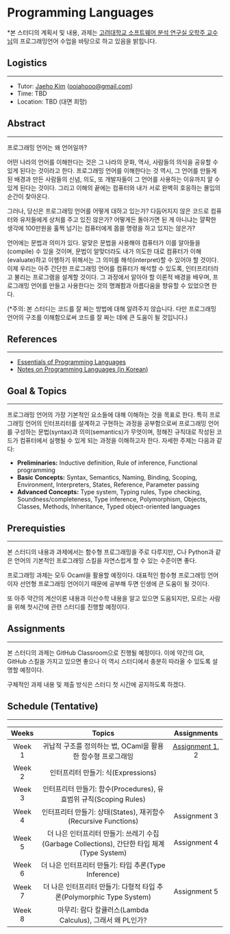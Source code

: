 # Programming Languages

*본 스터디의 계획서 및 내용, 과제는 [고려대학교 소프트웨어 분석 연구실 오학주 교수님](http://prl.korea.ac.kr/~pronto/home/)의 프로그래밍언어 수업을 바탕으로 하고 있음을 밝힙니다.

## Logistics
-----
- Tutor: [Jaeho Kim](https://oojahooo.github.io) (oojahooo@gmail.com)
- Time: TBD
- Location: TBD (대면 희망)

## Abstract
-----
프로그래밍 언어는 왜 언어일까?

어떤 나라의 언어를 이해한다는 것은 그 나라의 문화, 역사, 사람들의 의식을 공유할 수 있게 된다는 것이라고 한다.
프로그래밍 언어를 이해한다는 것 역시, 그 언어를 만들게 된 배경과 만든 사람들의 신념, 의도, 또 개발자들이 그 언어를 사용하는 이유까지 알 수 있게 된다는 것이다.
그리고 이해의 끝에는 컴퓨터와 내가 서로 완벽히 호응하는 몰입의 순간이 찾아온다.

그러나, 당신은 프로그래밍 언어를 어떻게 대하고 있는가?
다듬어지지 않은 코드로 컴퓨터와 유저들에게 상처를 주고 있진 않은가?
어떻게든 돌아가면 된 게 아니냐는 얄팍한 생각에 100만원을 훌쩍 넘기는 컴퓨터에게 몹쓸 명령을 하고 있지는 않은가?

언어에는 문법과 의미가 있다.
알맞은 문법을 사용해야 컴퓨터가 이를 알아들을(compile) 수 있을 것이며, 문법이 알맞더라도 내가 의도한 대로 컴퓨터가 이해(evaluate)하고 이행하기 위해서는 그 의미를 해석(interpret)할 수 있어야 할 것이다.
이제 우리는 아주 간단한 프로그래밍 언어를 컴퓨터가 해석할 수 있도록, 인터프리터라고 불리는 프로그램을 설계할 것이다.
그 과정에서 알아야 할 이론적 배경을 배우며, 프로그래밍 언어를 만들고 사용한다는 것의 명쾌함과 아름다움을 향유할 수 있었으면 한다.

(*주의: 본 스터디는 코드를 잘 짜는 방법에 대해 알려주지 않습니다. 다만 프로그래밍 언어의 구조를 이해함으로써 코드를 잘 짜는 데에 큰 도움이 될 것입니다.)

## References
-----
- [Essentials of Programming Languages](https://www.amazon.com/gp/product/0262062798?ie=UTF8&tag=ucmbread-20&linkCode=as2&camp=1789&creative=9325&creativeASIN=0262062798)
- [Notes on Programming Languages (in Korean)](http://prl.korea.ac.kr/~pronto/home/courses/cose212/2019/pl-book-draft.pdf)

## Goal & Topics
-----
프로그래밍 언어의 가장 기본적인 요소들에 대해 이해하는 것을 목표로 한다.
특히 프로그래밍 언어의 인터프리터를 설계하고 구현하는 과정을 공부함으로써 프로그래밍 언어를 구성하는 문법(syntax)과 의미(semantics)가 무엇이며, 정해진 규칙대로 작성된 코드가 컴퓨터에서 실행될 수 있게 되는 과정을 이해하고자 한다.
자세한 주제는 다음과 같다:

- **Preliminaries:** Inductive definition, Rule of inference, Functional programming
- **Basic Concepts:** Syntax, Semantics, Naming, Binding, Scoping, Environment, Interpreters, States, Reference, Parameter passing
- **Advanced Concepts:** Type system, Typing rules, Type checking, Soundness/completeness, Type inference, Polymorphism, Objects, Classes, Methods, Inheritance, Typed object-oriented languages

## Prerequisties
-----
본 스터디의 내용과 과제에서는 함수형 프로그래밍을 주로 다루지만, C나 Python과 같은 언어의 기본적인 프로그래밍 스킬을 자연스럽게 할 수 있는 수준이면 좋다.

프로그래밍 과제는 모두 Ocaml을 활용할 예정이다.
대표적인 함수형 프로그래밍 언어이자 선언형 프로그래밍 언어이기 때문에 공부해 두면 인생에 큰 도움이 될 것이다.

또 아주 약간의 계산이론 내용과 이산수학 내용을 알고 있으면 도움되지만, 모르는 사람을 위해 첫시간에 관련 스터디를 진행할 예정이다.

## Assignments
-----
본 스터디의 과제는 GitHub Classroom으로 진행될 예정이다.
이에 약간의 Git, GitHub 스킬을 가지고 있으면 좋으나 이 역시 스터디에서 충분히 따라올 수 있도록 설명할 예정이다.

구체적인 과제 내용 및 제출 방식은 스터디 첫 시간에 공지하도록 하겠다.

## Schedule (Tentative)
-----
|Weeks|Topics|Assignments|
|:---:|:---:|:---:|
|Week 1|귀납적 구조를 정의하는 법, OCaml을 활용한 함수형 프로그래밍|[Assignment 1](https://classroom.github.com/a/-ZucFpOD), 2|
|Week 2|인터프리터 만들기: 식(Expressions)||
|Week 3|인터프리터 만들기: 함수(Procedures), 유효범위 규칙(Scoping Rules)||
|Week 4|인터프리터 만들기: 상태(States), 재귀함수(Recursive Functions)|Assignment 3|
|Week 5|더 나은 인터프리터 만들기: 쓰레기 수집(Garbage Collections), 간단한 타입 체계(Type System)|Assignment 4|
|Week 6|더 나은 인터프리터 만들기: 타입 추론(Type Inference)||
|Week 7|더 나은 인터프리터 만들기: 다형적 타입 추론(Polymorphic Type System)|Assignment 5|
|Week 8|마무리: 람다 칼큘러스(Lambda Calculus), 그래서 왜 PL인가?||
